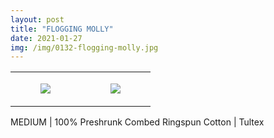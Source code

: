 ```yaml
---
layout: post
title: "FLOGGING MOLLY"
date: 2021-01-27
img: /img/0132-flogging-molly.jpg
---
```




<table style="width:100%;"><tr><td style="vertical-align:top;">
      <figure class="tmblr-full" data-orig-height="2048" data-orig-width="1365" data-orig-src="https://concertshirts.netlify.app/shirts/0132/0132-01.jpg"><img src="https://64.media.tumblr.com/c30509278c75ceecff6374ea629d119c/43b919f5d3727043-13/s540x810/675eadc41b8cf2a37045f614eb5f6608f3bba90d.jpg" data-orig-height="2048" data-orig-width="1365" data-orig-src="https://concertshirts.netlify.app/shirts/0132/0132-01.jpg"/></figure></td>
    <td style="vertical-align:top;">
      <figure class="tmblr-full" data-orig-height="2048" data-orig-width="1365" data-orig-src="https://concertshirts.netlify.app/shirts/0132/0132-02.jpg"><img src="https://64.media.tumblr.com/1494477d1c30469e5d374493336ea6d9/43b919f5d3727043-c3/s540x810/e67859a170d4bd13d02050f1e796ac0d0aead9a0.jpg" data-orig-height="2048" data-orig-width="1365" data-orig-src="https://concertshirts.netlify.app/shirts/0132/0132-02.jpg"/></figure></td>
  </tr></table><p>
  MEDIUM | 100% Preshrunk Combed Ringspun Cotton | Tultex
</p>
